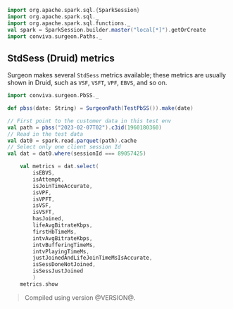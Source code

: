 ```scala mdoc:invisible
import org.apache.spark.sql.{SparkSession}
import org.apache.spark.sql._
import org.apache.spark.sql.functions._
val spark = SparkSession.builder.master("local[*]").getOrCreate
import conviva.surgeon.Paths._
```

## StdSess (Druid) metrics

Surgeon makes several `StdSess` metrics available; these metrics are usually
shown in Druid, such as `VSF`, `VSFT`, `VPF`, `EBVS`, and so on. 

```scala mdoc 
import conviva.surgeon.PbSS._
```

```scala mdoc
def pbss(date: String) = SurgeonPath(TestPbSS()).make(date)
```

```scala mdoc
// First point to the customer data in this test env
val path = pbss("2023-02-07T02").c3id(1960180360)
// Read in the test data
val dat0 = spark.read.parquet(path).cache
// Select only one client session Id
val dat = dat0.where(sessionId === 89057425)
```

```scala mdoc
    val metrics = dat.select(
        isEBVS, 
        isAttempt, 
        isJoinTimeAccurate, 
        isVPF, 
        isVPFT, 
        isVSF, 
        isVSFT, 
        hasJoined, 
        lifeAvgBitrateKbps, 
        firstHbTimeMs,
        intvAvgBitrateKbps, 
        intvBufferingTimeMs, 
        intvPlayingTimeMs, 
        justJoinedAndLifeJoinTimeMsIsAccurate, 
        isSessDoneNotJoined,
        isSessJustJoined
        )
    metrics.show
```


> Compiled using version @VERSION@. 
